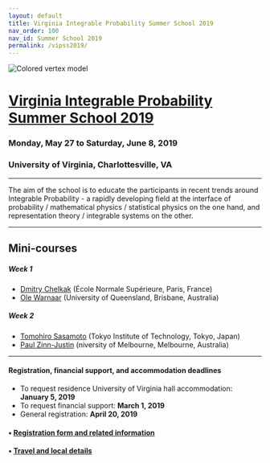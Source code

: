 ```yaml
---
layout: default
title: Virginia Integrable Probability Summer School 2019
nav_order: 100
nav_id: Summer School 2019
permalink: /vipss2019/
---
```


<img src="{{site.url}}/img/color-vertex.jpg" style="max-width:100%" alt="Colored vertex model">

# <a href="{{site.url}}/vipss2019/">Virginia Integrable Probability Summer School 2019</a>

### Monday, May 27 to Saturday, June 8, 2019

### University of Virginia, Charlottesville, VA

---

The aim of the school is to educate the participants in recent trends around Integrable Probability - a rapidly developing field at the interface of probability / mathematical physics / statistical physics on the one hand, and representation theory / integrable systems on the other. 

--- 

<h2 class="mb-4">Mini-courses</h2>

##### Week 1

- <a href="http://www.pdmi.ras.ru/~dchelkak/index_en.html">Dmitry Chelkak</a> (École Normale Supérieure, Paris, France)
- <a href="https://people.smp.uq.edu.au/OleWarnaar/">Ole Warnaar</a> (University of Queensland, Brisbane, Australia)

##### Week 2

- <a href="https://search.star.titech.ac.jp/titech-ss/pursuer.act?event=outside&key_t2r2Rid=CTT100380272&lang=en">Tomohiro Sasamoto</a> (Tokyo Institute of Technology, Tokyo, Japan)
- <a href="http://blogs.unimelb.edu.au/paul-zinn-justin/">Paul Zinn-Justin</a> (niversity of Melbourne, Melbourne, Australia)

---

<h4 class="mt-3">Registration, financial support, and accommodation deadlines</h4>

- To request residence University of Virginia hall accommodation: **January 5, 2019**
- To request financial support: **March 1, 2019**
- General registration: **April 20, 2019**

#### &bull; <a href="{{site.url}}/vipss2019/registration/">Registration form and related information</a>

#### &bull; <a href="{{site.url}}/vipss2019/travel_local/">Travel and local details</a>

<br>
<br>